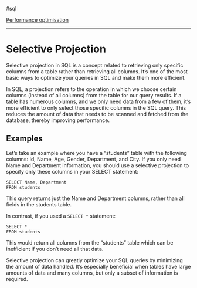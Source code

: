 
#sql 

[Performance optimisation](SQL.md#Performance%20optimisation)

---
# Selective Projection

Selective projection in SQL is a concept related to retrieving only specific columns from a table rather than retrieving all columns. It’s one of the most basic ways to optimize your queries in SQL and make them more efficient.

In SQL, a projection refers to the operation in which we choose certain columns (instead of all columns) from the table for our query results. If a table has numerous columns, and we only need data from a few of them, it’s more efficient to only select those specific columns in the SQL query. This reduces the amount of data that needs to be scanned and fetched from the database, thereby improving performance.

## Examples

Let’s take an example where you have a “students” table with the following columns: Id, Name, Age, Gender, Department, and City. If you only need Name and Department information, you should use a selective projection to specify only these columns in your SELECT statement:

```
SELECT Name, Department 
FROM students
```

This query returns just the Name and Department columns, rather than all fields in the students table.

In contrast, if you used a `SELECT *` statement:

```
SELECT * 
FROM students
```

This would return all columns from the “students” table which can be inefficient if you don’t need all that data.

Selective projection can greatly optimize your SQL queries by minimizing the amount of data handled. It’s especially beneficial when tables have large amounts of data and many columns, but only a subset of information is required.